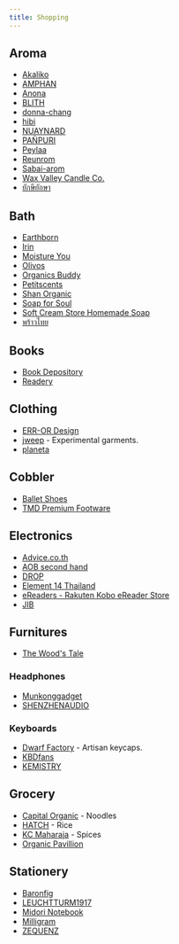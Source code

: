 ```yaml
---
title: Shopping
---
```


## Aroma
- [Akaliko](https://akaliko.co.th/)
- [AMPHAN](https://www.amphancraft.com/th)
- [Anona](https://www.anonathailand.com)
- [BLITH](https://shopee.co.th/shop/309249088/search?page=0&shopCollection=101315921)
- [donna-chang](https://donna-chang.co.th/)
- [hibi](https://hibi-jp.com/en/)
- [NUAYNARD](https://www.nuaynardhandcraft.com/)
- [PAÑPURI](https://www.panpuri.com/th)
- [Peylaa](http://peylaa.com)
- [Reunrom](https://www.reunrom.com)
- [Sabai-arom](https://sabai-arom.com/)
- [Wax Valley Candle Co.](https://happeningandfriends.com/shop/waxvalley?lang=th)
- [ยักษียักษา](https://www.facebook.com/yaksriyaksaa/)

## Bath
- [Earthborn](https://shopee.co.th/shop/5244692/search?originalCategoryId=102003&page=0)
- [Irin](http://irin.co.th/Product)
- [Moisture You](https://www.facebook.com/Moistureyouhome/)
- [Olivos](https://shopee.co.th/gennotech)
- [Organics Buddy](https://organicsbuddy.com/official-store?productType=official-store-personal-care)
- [Petitscents](https://www.petitscents.com/products)
- [Shan Organic](https://www.shanorganic.com)
- [Soap for Soul](https://shopee.co.th/shop/27256077/search)
- [Soft Cream Store Homemade Soap](http://www.softcreamstore.com/category)
- [พร้าวไทย](http://www.prowthai.com/index.php/th/2015-12-09-14-42-16/soap-prowthai)

## Books
- [Book Depository](https://www.bookdepository.com/)
- [Readery](https://readery.co/)

## Clothing
- [ERR-OR Design](https://www.err-orclothing.com)
- [jweep](https://www.jweep.com/products) - Experimental garments.
- [planeta](https://focomo.myshopify.com/collections/planeta?page=4)

## Cobbler
- [Ballet Shoes](https://th-th.facebook.com/BalletShoesOriginal/)
- [TMD Premium Footware](https://www.facebook.com/TMDPremiumFootwear)

## Electronics
- [Advice.co.th](https://www.advice.co.th/)
- [AOB second hand](http://aobmobile.net/wc/?cat=20)
- [DROP](https://www.amazon.com/stores/page/198A3AB4-BDC3-491B-96D1-21870C309FE4)
- [Element 14 Thailand](https://th.element14.com/)
- [eReaders - Rakuten Kobo eReader Store](https://gl.kobobooks.com/collections/ereaders)
- [JIB](https://www.jib.co.th/web/)

## Furnitures
- [The Wood's Tale](https://www.thewoodstale.com)

### Headphones
- [Munkonggadget](https://www.munkonggadget.com/)
- [SHENZHENAUDIO](https://shenzhenaudio.com/)

### Keyboards
- [Dwarf Factory](https://www.dwarf-factory.com/) - Artisan keycaps.
- [KBDfans](https://kbdfans.com/)
- [KEMISTRY](https://kemistry.in.th/index.php)

## Grocery
- [Capital Organic](https://www.capital-organic.com/catalog.aspx) - Noodles
- [HATCH](https://www.facebook.com/hatchgoodies) - Rice
- [KC Maharaja](https://shopee.co.th/shop/7163184) - Spices
- [Organic Pavillion](https://shopee.co.th/organicpavilion)

## Stationery
- [Baronfig](https://www.baronfig.com/accessories/vanguard-softcover-notebook)
- [LEUCHTTURM1917](https://www.leuchtturm1917.us/)
- [Midori Notebook](https://www.midori-japan.co.jp/md/en/products/mdnote/)
- [Milligram](https://milligram.com/)
- [ZEQUENZ](https://www.zequenz.com/)
